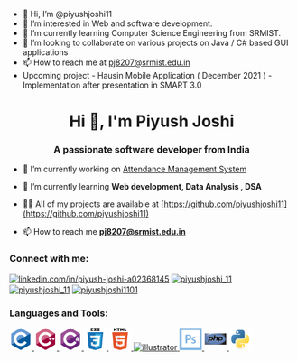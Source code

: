 - 👋 Hi, I’m @piyushjoshi11
- 👀 I’m interested in Web and software development.
- 🌱 I’m currently learning Computer Science Engineering from SRMIST.
- 💞️ I’m looking to collaborate on various projects on Java / C# based GUI applications 
- 📫 How to reach me at pj8207@srmist.edu.in
- Upcoming project - Hausin Mobile Application ( December 2021 ) - Implementation after presentation in SMART 3.0 

<!---
piyushjoshi11/piyushjoshi11 is a ✨ special ✨ repository because its `README.md` (this file) appears on your GitHub profile.
You can click the Preview link to take a look at your changes.
--->
<h1 align="center">Hi 👋, I'm Piyush Joshi</h1>
<h3 align="center">A passionate software developer from India</h3>

- 🔭 I’m currently working on [Attendance Management System](https://github.com/piyushjoshi11/attendance_mgt_system)

- 🌱 I’m currently learning **Web development, Data Analysis , DSA**

- 👨‍💻 All of my projects are available at [https://github.com/piyushjoshi11](https://github.com/piyushjoshi11)

- 📫 How to reach me **pj8207@srmist.edu.in**

<h3 align="left">Connect with me:</h3>
<p align="left">
<a href="https://linkedin.com/in/linkedin.com/in/piyush-joshi-a02368145" target="blank"><img align="center" src="https://raw.githubusercontent.com/rahuldkjain/github-profile-readme-generator/master/src/images/icons/Social/linked-in-alt.svg" alt="linkedin.com/in/piyush-joshi-a02368145" height="30" width="40" /></a>
<a href="https://instagram.com/piyushjoshi_11" target="blank"><img align="center" src="https://raw.githubusercontent.com/rahuldkjain/github-profile-readme-generator/master/src/images/icons/Social/instagram.svg" alt="piyushjoshi_11" height="30" width="40" /></a>
<a href="https://www.hackerrank.com/piyushjoshi_11" target="blank"><img align="center" src="https://raw.githubusercontent.com/rahuldkjain/github-profile-readme-generator/master/src/images/icons/Social/hackerrank.svg" alt="piyushjoshi_11" height="30" width="40" /></a>
<a href="https://auth.geeksforgeeks.org/user/piyushjoshi1101" target="blank"><img align="center" src="https://raw.githubusercontent.com/rahuldkjain/github-profile-readme-generator/master/src/images/icons/Social/geeks-for-geeks.svg" alt="piyushjoshi1101" height="30" width="40" /></a>
</p>

<h3 align="left">Languages and Tools:</h3>
<p align="left"> <a href="https://www.cprogramming.com/" target="_blank"> <img src="https://raw.githubusercontent.com/devicons/devicon/master/icons/c/c-original.svg" alt="c" width="40" height="40"/> </a> <a href="https://www.w3schools.com/cpp/" target="_blank"> <img src="https://raw.githubusercontent.com/devicons/devicon/master/icons/cplusplus/cplusplus-original.svg" alt="cplusplus" width="40" height="40"/> </a> <a href="https://www.w3schools.com/cs/" target="_blank"> <img src="https://raw.githubusercontent.com/devicons/devicon/master/icons/csharp/csharp-original.svg" alt="csharp" width="40" height="40"/> </a> <a href="https://www.w3schools.com/css/" target="_blank"> <img src="https://raw.githubusercontent.com/devicons/devicon/master/icons/css3/css3-original-wordmark.svg" alt="css3" width="40" height="40"/> </a> <a href="https://www.w3.org/html/" target="_blank"> <img src="https://raw.githubusercontent.com/devicons/devicon/master/icons/html5/html5-original-wordmark.svg" alt="html5" width="40" height="40"/> </a> <a href="https://www.adobe.com/in/products/illustrator.html" target="_blank"> <img src="https://www.vectorlogo.zone/logos/adobe_illustrator/adobe_illustrator-icon.svg" alt="illustrator" width="40" height="40"/> </a> <a href="https://www.photoshop.com/en" target="_blank"> <img src="https://raw.githubusercontent.com/devicons/devicon/master/icons/photoshop/photoshop-line.svg" alt="photoshop" width="40" height="40"/> </a> <a href="https://www.php.net" target="_blank"> <img src="https://raw.githubusercontent.com/devicons/devicon/master/icons/php/php-original.svg" alt="php" width="40" height="40"/> </a> <a href="https://www.python.org" target="_blank"> <img src="https://raw.githubusercontent.com/devicons/devicon/master/icons/python/python-original.svg" alt="python" width="40" height="40"/> </a> </p>
